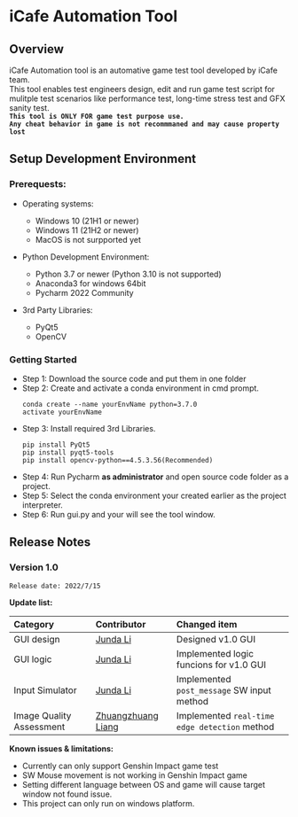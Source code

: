 # iCafe Automation Tool
## Overview
iCafe Automation tool is an automative game test tool developed by iCafe team.   
This tool enables test engineers design, edit and run game test script for mulitple test scenarios like performance test, long-time stress test and GFX sanity test.  
**`This tool is ONLY FOR game test purpose use.`**  
**`Any cheat behavior in game is not recommmaned and may cause property lost`**

## Setup Development Environment
### Prerequests:
* Operating systems:  
    * Windows 10 (21H1 or newer)  
    * Windows 11 (21H2 or newer) 
    * MacOS is not surpported yet

* Python Development Environment:  
    * Python 3.7 or newer (Python 3.10 is not supported)
    * Anaconda3 for windows 64bit
    * Pycharm 2022 Community

* 3rd Party Libraries:  
    * PyQt5  
    * OpenCV  
### Getting Started
* Step 1: Download the source code and put them in one folder
* Step 2: Create and activate a conda environment in cmd prompt.
    ```shell
    conda create --name yourEnvName python=3.7.0
    activate yourEnvName 
    ```
* Step 3: Install required 3rd Libraries.
    ```shell
    pip install PyQt5  
    pip install pyqt5-tools
    pip install opencv-python==4.5.3.56(Recommended) 
    ```   
* Step 4: Run Pycharm **as administrator** and open source code folder as a project.
* Step 5: Select the conda environment your created earlier as the project interpreter.
* Step 6: Run gui.py and your will see the tool window.

## Release Notes
### Version 1.0
`Release date: 2022/7/15`

**Update list:**

| **Category** | **Contributor** | **Changed item** |
| :------- | :---------- | :----------- |
|GUI design|[Junda Li](https://github.com/JundaLi07 "Click to access his main page")| Designed v1.0 GUI|
|GUI logic|[Junda Li](https://github.com/JundaLi07 "Click to access his main page")| Implemented logic funcions for v1.0 GUI|
|Input Simulator|[Junda Li](https://github.com/JundaLi07 "Click to access his main page")|Implemented `post_message` SW input method|
|Image Quality Assessment|[Zhuangzhuang Liang](https://github.com/liangzhuangzhuang "Click to access his main page")|Implemented `real-time edge detection` method|  

**Known issues & limitations:**
* Currently can only support Genshin Impact game test
* SW Mouse movement is not working in Genshin Impact game
* Setting different language between OS and game will cause target window not found issue.
* This project can only run on windows platform.







